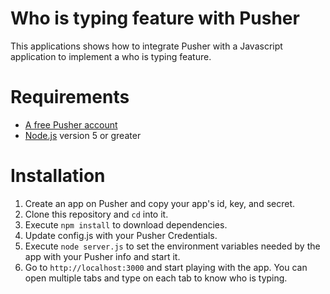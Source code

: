 # Who is typing feature with Pusher
This applications shows how to integrate Pusher with a Javascript application to implement a who is typing feature.

# Requirements

- [A free Pusher account](https://pusher.com)
- [Node.js](https://nodejs.org/en/download/) version 5 or greater

# Installation
1. Create an app on Pusher and copy your app's id, key, and secret.
2. Clone this repository and `cd` into it.
4. Execute `npm install` to download dependencies.
5. Update config.js with your Pusher Credentials.
4. Execute `node server.js` to set the environment variables needed by the app with your Pusher info and start it.
6. Go to `http://localhost:3000` and start playing with the app. You can open multiple tabs and type on each tab to know who is typing.

